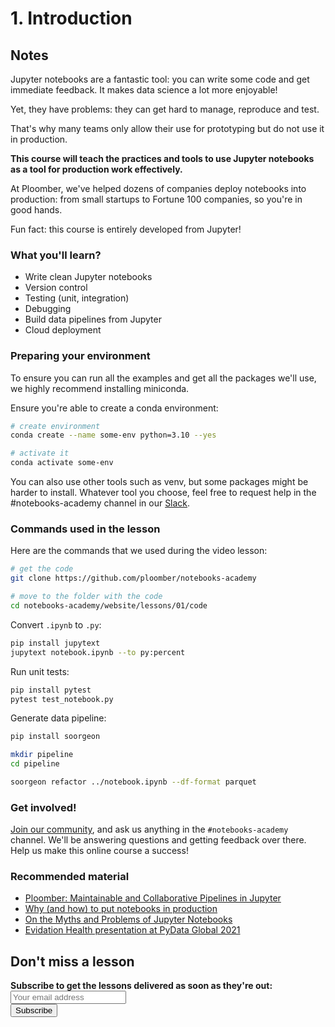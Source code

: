 # 1. Introduction

## Notes

Jupyter notebooks are a fantastic tool: you can write some code and get immediate feedback. It makes data science a lot more enjoyable!

Yet, they have problems: they can get hard to manage, reproduce and test. 

That's why many teams only allow their use for prototyping but do not use it in production.

**This course will teach the practices and tools to use Jupyter notebooks as a tool for production work effectively.**

At Ploomber, we've helped dozens of companies deploy notebooks into production: from small startups to Fortune 100 companies, so you're in good hands.

Fun fact: this course is entirely developed from Jupyter!

### What you'll learn?

- Write clean Jupyter notebooks
- Version control
- Testing (unit, integration)
- Debugging
- Build data pipelines from Jupyter
- Cloud deployment

### Preparing your environment

To ensure you can run all the examples and get all the packages we'll use, we highly recommend installing miniconda.

Ensure you're able to create a conda environment:

```sh
# create environment
conda create --name some-env python=3.10 --yes

# activate it
conda activate some-env
```

You can also use other tools such as venv, but some packages might be harder to install. Whatever tool you choose, feel free to request help in the #notebooks-academy channel in our [Slack](https://ploomber.io/community).

### Commands used in the lesson

Here are the commands that we used during the video lesson:

```sh
# get the code
git clone https://github.com/ploomber/notebooks-academy

# move to the folder with the code
cd notebooks-academy/website/lessons/01/code
```

Convert `.ipynb` to `.py`:

```sh
pip install jupytext
jupytext notebook.ipynb --to py:percent
```

Run unit tests:

```sh
pip install pytest
pytest test_notebook.py
```

Generate data pipeline:

```sh
pip install soorgeon

mkdir pipeline
cd pipeline

soorgeon refactor ../notebook.ipynb --df-format parquet
```

### Get involved!

[Join our community](https://ploomber.io/community), and ask us anything in the `#notebooks-academy` channel. We'll be answering questions and getting feedback over there. Help us make this online course a success!

### Recommended material

- [Ploomber: Maintainable and Collaborative Pipelines in Jupyter](https://blog.jupyter.org/ploomber-maintainable-and-collaborative-pipelines-in-jupyter-acb3ad2101a7)
- [Why (and how) to put notebooks in production](https://ploomber.io/blog/nbs-production)
- [On the Myths and Problems of Jupyter Notebooks](https://ploomber.io/blog/nbs-myths/)
- [Evidation Health presentation at PyData Global 2021](https://www.youtube.com/watch?v=cFpUBiSgDwU)

## Don't miss a lesson

<div id="newsletter">
<div class="newsletter-copy"><b>Subscribe to get the lessons delivered as soon as they're out:</b></div>
<div id="revue-embed">
  <form action="https://www.getrevue.co/profile/ploomber/add_subscriber" method="post" id="revue-form" name="revue-form"  target="_blank">
  <div class="revue-form-group" id="email-text-field">
    <input class="revue-form-field" placeholder="Your email address" type="email" name="member[email]" id="member_email">
  </div>
  <div class="revue-form-actions" id="submit-btn">
    <input type="submit" value="Subscribe" name="member[subscribe]" id="member_submit">
  </div>
  </form>
</div>
</div>

